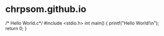 # chrpsom.github.io
/* Hello World.c*/
#include <stdio.h>
int main() {
printf("Hello World!\n");
return 0;
}
